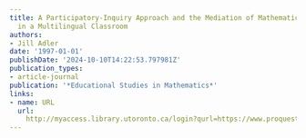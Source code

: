 ```yaml
---
title: A Participatory-Inquiry Approach and the Mediation of Mathematical Knowledge
  in a Multilingual Classroom
authors:
- Jill Adler
date: '1997-01-01'
publishDate: '2024-10-10T14:22:53.797981Z'
publication_types:
- article-journal
publication: '*Educational Studies in Mathematics*'
links:
- name: URL
  url: 
    http://myaccess.library.utoronto.ca/login?qurl=https://www.proquest.com/docview/62520123?accountid=14771&bdid=38382&_bd=VmXGlnBHBLR21ElLp607V5MQMvs%3D
---
```

